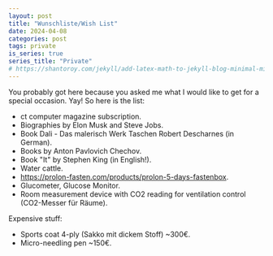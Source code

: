 ```yaml
---
layout: post
title: "Wunschliste/Wish List"
date: 2024-04-08
categories: post
tags: private
is_series: true
series_title: "Private"
# https://shantoroy.com/jekyll/add-latex-math-to-jekyll-blog-minimal-mistakes/
---
```

<script type="text/javascript" async
    src="https://cdnjs.cloudflare.com/ajax/libs/mathjax/2.7.6/MathJax.js?config=TeX-MML-AM_CHTML">
</script>

<script type="text/x-mathjax-config">
    MathJax.Hub.Config({
        extensions: ["tex2jax.js"],
        jax: ["input/TeX", "output/HTML-CSS"],
        tex2jax: {
        inlineMath: [ ['$','$'], ["\\(","\\)"] ],
        displayMath: [ ['$$','$$'], ["\\[","\\]"] ],
        processEscapes: true
        },
        "HTML-CSS": { availableFonts: ["TeX"] }
    });
</script>

You probably got here because you asked me what I would like to get for a special occasion. Yay! So here is the list:

* ct computer magazine subscription.
* Biographies by Elon Musk and Steve Jobs.
* Book Dali - Das malerisch Werk Taschen Robert Descharnes (in German).
* Books by Anton Pavlovich Chechov.
* Book "It" by Stephen King (in English!).
* Water cattle.
* https://prolon-fasten.com/products/prolon-5-days-fastenbox.
* Glucometer, Glucose Monitor.
* Room measurement device with CO2 reading for ventilation control (CO2-Messer für Räume).

Expensive stuff:

* Sports coat 4-ply (Sakko mit dickem Stoff) ~300€.
* Micro-needling pen ~150€.